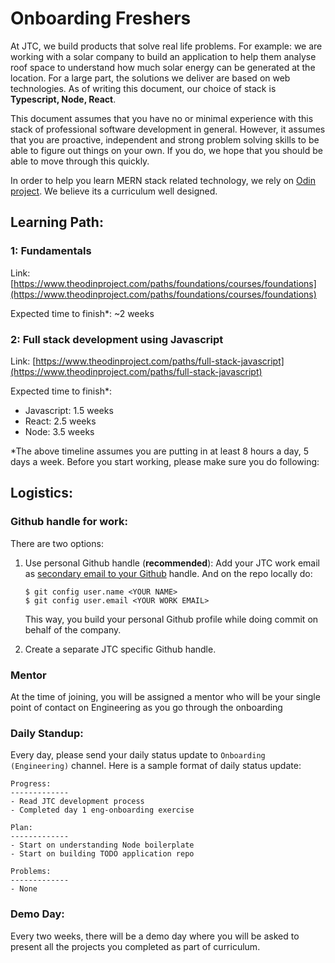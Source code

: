 # Onboarding Freshers

At JTC, we build products that solve real life problems. For example: we are working with a solar company to build an application to help them analyse roof space to understand how much solar energy can be generated at the location. For a large part, the solutions we deliver are based on web technologies. As of writing this document, our choice of stack is **Typescript, Node, React**.

This document assumes that you have no or minimal experience with this stack of professional software development in general. However, it assumes that you are proactive, independent and strong problem solving skills to be able to figure out things on your own. If you do, we hope that you should be able to move through this quickly.

In order to help you learn MERN stack related technology, we rely on [Odin project](https://www.theodinproject.com/). We believe its a curriculum well designed.

## Learning Path:

### 1: Fundamentals

Link: [https://www.theodinproject.com/paths/foundations/courses/foundations](https://www.theodinproject.com/paths/foundations/courses/foundations)

Expected time to finish\*: ~2 weeks

### 2: Full stack development using Javascript

Link: [https://www.theodinproject.com/paths/full-stack-javascript](https://www.theodinproject.com/paths/full-stack-javascript)

Expected time to finish\*:

-   Javascript: 1.5 weeks
-   React: 2.5 weeks
-   Node: 3.5 weeks

\*The above timeline assumes you are putting in at least 8 hours a day, 5 days a week. Before you start working, please make sure you do following:

## Logistics:

### Github handle for work:

There are two options:

1. Use personal Github handle (**recommended**): Add your JTC work email as [secondary email to your Github](https://docs.github.com/en/account-and-profile/setting-up-and-managing-your-github-user-account/managing-email-preferences/adding-an-email-address-to-your-github-account) handle. And on the repo locally do:

    ```
    $ git config user.name <YOUR NAME>
    $ git config user.email <YOUR WORK EMAIL>
    ```

    This way, you build your personal Github profile while doing commit on behalf of the company.

2. Create a separate JTC specific Github handle.

### Mentor

At the time of joining, you will be assigned a mentor who will be your single point of contact on Engineering as you go through the onboarding

### Daily Standup:

Every day, please send your daily status update to `Onboarding (Engineering)` channel. Here is a sample format of daily status update:

```
Progress:
-------------
- Read JTC development process
- Completed day 1 eng-onboarding exercise

Plan:
-------------
- Start on understanding Node boilerplate
- Start on building TODO application repo

Problems:
-------------
- None
```

### Demo Day:

Every two weeks, there will be a demo day where you will be asked to present all the projects you completed as part of curriculum.
